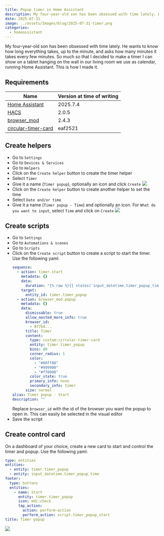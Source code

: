 ```yaml
---
title: Popup timer in Home Assistant
description: My four-year-old son has been obsessed with time lately. He wants to know how long everything takes, up to the minute, and asks how many minutes it takes every few minutes. So much so that I decided to make a timer I can show on a tablet hanging on the wall in our living room we use as calendar, running Home Assistant. This is how I made it.
date: 2025-07-31
image: ../assets/Images/blog/2025-07-31-timer.png
categories:
  - homeassistant
---
```

My four-year-old son has been obsessed with time lately. He wants to know how long everything takes, up to the minute, and asks how many minutes it takes every few minutes. So much so that I decided to make a timer I can show on a tablet hanging on the wall in our living room we use as calendar, running Home Assistant. This is how I made it.


## Requirements

| Name                                                                           | Version at time of writing |
|--------------------------------------------------------------------------------|----------------------------|
| [Home Assistant](https://www.home-assistant.io)                                | 2025.7.4                   |
| [HACS](https://www.hacs.xyz)                                                   | 2.0.5                      |
| [browser_mod](https://github.com/thomasloven/hass-browser_mod)                 | 2.4.3                      |
| [circular-timer-card](https://github.com/karlis-vagalis/circular-timer-card)   | eaf2521                    |

## Create helpers

- Go to `Settings`
- Go to `Devices & Services`
- Go to `Helpers`
- Click on the `Create helper` button to create the timer helper
- Select `Timer`
- Give it a name (`Timer popup`), optionally an icon and click `Create`
  ![](../../assets/Images/blog/2025-07-31-timer-create-timer-helper.png)
- Click on the `Create helper` button to create another helper to set the time
- Select `Date and/or time`
- Give it a name (`Timer popup - Time`) and optionally an icon. For `What do you want to input`, select `Time` and click on `Create`
  ![](../../assets/Images/blog/2025-07-31-timer-create-input-time-helper.png)

## Create scripts

- Go to `Settings`
- Go to `Automations & scenes`
- Go to `Scripts`
- Click on the `Create script` button to create a script to start the timer. Use the following yaml:
  ```yaml
  sequence:
    - action: timer.start
      metadata: {}
      data:
        duration: "{% raw %}{{ states('input_datetime.timer_popup_time') }}{% endraw %}"
      target:
        entity_id: timer.timer_popup
    - action: browser_mod.popup
      metadata: {}
      data:
        dismissable: true
        allow_nested_more_info: true
        browser_id:
          - 8f7b4...
        title: Timer
        content:
          type: custom:circular-timer-card
          entity: timer.timer_popup
          bins: 80
          corner_radius: 1
          color:
            - "#00ff00"
            - "#999900"
            - "#ff0000"
          color_state: true
          primary_info: none
          secondary_info: timer
        size: normal
  alias: Timer popup - Start
  description: ""
  ```
  Replace `browser_id` with the id of the browser you want the popup to open in. This can easily be selected in the visual editor
- Save the script

## Create control card

On a dashboard of your choice, create a new card to start and control the timer and popup. Use the following yaml:

```yaml
type: entities
entities:
  - entity: timer.timer_popup
  - entity: input_datetime.timer_popup_time
footer:
  type: buttons
  entities:
    - name: Start
      entity: timer.timer_popup
      icon: mdi:check
      tap_action:
        action: perform-action
        perform_action: script.timer_popup_start
title: Timer popup
```

![](../../assets/Images/blog/2025-07-31-timer-setting-card.png)
